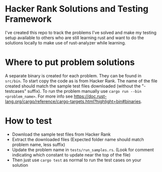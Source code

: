 # Hacker Rank Solutions and Testing Framework

I've created this repo to track the problems I've solved and make my testing setup available to others who are still learning rust and want to do the solutions locally to make use of rust-analyzer while learning.

# Where to put problem solutions

A separate binary is created for each problem. They can be found in `src/bin`. To start copy the code as is from Hacker Rank. The name of the file created should match the sample test files downloaded (without the "-testcases" suffix). To run the problem manually use `cargo run --bin <problem_name>`. For more info see <https://doc.rust-lang.org/cargo/reference/cargo-targets.html?highlight=bin#binaries>.

# How to test

- Download the sample test files from Hacker Rank
- Extract the downloaded files (Expected folder name should match problem name, less suffix)
- Update the problem name in `tests/run_samples.rs`. (Look for comment indicating which constant to update near the top of the file)
- Then just use `cargo test` as normal to run the test cases on your solution